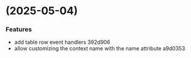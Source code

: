 #  (2025-05-04)


### Features

* add table row event handlers 392d906
* allow customizing the context name with the name attribute a9d0353



